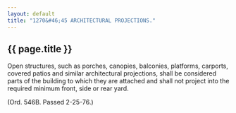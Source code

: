 ```yaml
---
layout: default 
title: "1270&#46;45 ARCHITECTURAL PROJECTIONS."
---
```


{{ page.title }}
----------------

Open structures, such as porches, canopies, balconies, platforms,
carports, covered patios and similar architectural projections, shall be
considered parts of the building to which they are attached and shall
not project into the required minimum front, side or rear yard.

(Ord. 546B. Passed 2-25-76.)
